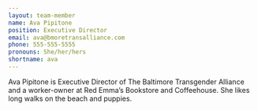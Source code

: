 ```yaml
---
layout: team-member
name: Ava Pipitone
position: Executive Director
email: ava@bmoretransalliance.com
phone: 555-555-5555
pronouns: She/her/hers
shortname: ava
---
```


Ava Pipitone is Executive Director of The Baltimore Transgender Alliance and a worker-owner at Red Emma’s Bookstore and Coffeehouse. She  likes long walks on the beach and puppies.
